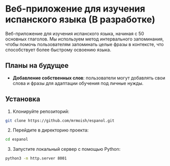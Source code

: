 # Веб-приложение для изучения испанского языка (В разработке)

Веб-приложение для изучения испанского языка, начиная с 50 основных глаголов. Мы используем метод интервального запоминания, чтобы помочь пользователям запоминать целые фразы в контексте, что способствует более быстрому освоению языка.

## Планы на будущее
-  **Добавление собственных слов**: пользователи могут добавлять свои слова и фразы для адаптации обучения под личные нужды.

## Установка
1. Клонируйте репозиторий:
```bash
git clone https://github.com/mrmoish/espanol.git
```

2. Перейдите в директорию проекта:
```bash
cd espanol
```

3. Запустите локальный сервер с помощью Python:
```sh
python3 -m http.server 8001
```


